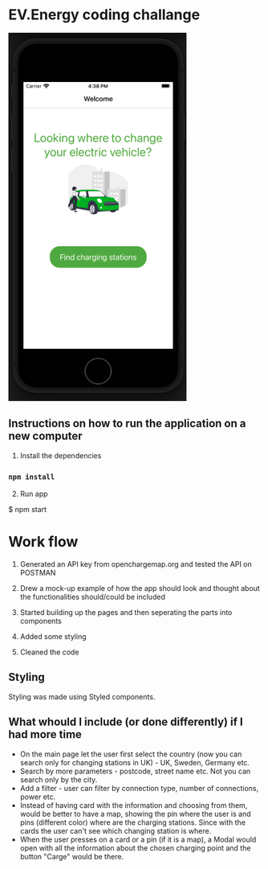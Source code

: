 # EV.Energy coding challange

![EV.Energy](assets/screenshot.png?raw=true "EV.Energy App")

## Instructions on how to run the application on a new computer

1. Install the dependencies

### `npm install`

2. Run app

$ npm start

# Work flow

1. Generated an API key from openchargemap.org and tested the API on POSTMAN

2. Drew a mock-up example of how the app should look and thought about the functionalities should/could be included

3. Started building up the pages and then seperating the parts into components

4. Added some styling

5. Cleaned the code

## Styling

Styling was made using Styled components.

## What whould I include (or done differently) if I had more time

- On the main page let the user first select the country (now you can search only for changing stations in UK) - UK, Sweden, Germany etc.
- Search by more parameters - postcode, street name etc. Not you can search only by the city.
- Add a filter - user can filter by connection type, number of connections, power etc.
- Instead of having card with the information and choosing from them, would be better to have a map, showing the pin where the user is and pins (different color) where are the charging stations. Since with the cards the user can't see which changing station is where.
- When the user presses on a card or a pin (if it is a map), a Modal would open with all the information about the chosen charging point and the button "Carge" would be there.

